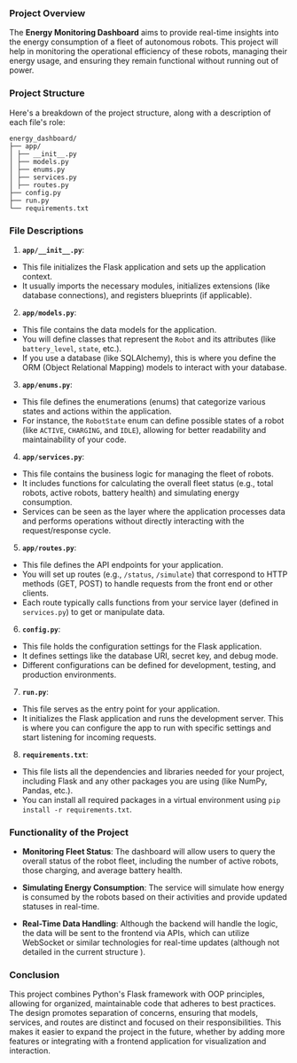 

### Project Overview

The **Energy Monitoring Dashboard** aims to provide real-time insights into the energy consumption of a fleet of autonomous robots. This project will help in monitoring the operational efficiency of these robots, managing their energy usage, and ensuring they remain functional without running out of power.

### Project Structure

Here's a breakdown of the project structure, along with a description of each file's role:

```
energy_dashboard/
├── app/
│ ├── __init__.py
│ ├── models.py
│ ├── enums.py
│ ├── services.py
│ ├── routes.py
├── config.py
├── run.py
└── requirements.txt
```

### File Descriptions

1. **`app/__init__.py`**:
 - This file initializes the Flask application and sets up the application context.
 - It usually imports the necessary modules, initializes extensions (like database connections), and registers blueprints (if applicable).

2. **`app/models.py`**:
 - This file contains the data models for the application.
 - You will define classes that represent the `Robot` and its attributes (like `battery_level`, `state`, etc.).
 - If you use a database (like SQLAlchemy), this is where you define the ORM (Object Relational Mapping) models to interact with your database.

3. **`app/enums.py`**:
 - This file defines the enumerations (enums) that categorize various states and actions within the application.
 - For instance, the `RobotState` enum can define possible states of a robot (like `ACTIVE`, `CHARGING`, and `IDLE`), allowing for better readability and maintainability of your code.

4. **`app/services.py`**:
 - This file contains the business logic for managing the fleet of robots.
 - It includes functions for calculating the overall fleet status (e.g., total robots, active robots, battery health) and simulating energy consumption.
 - Services can be seen as the layer where the application processes data and performs operations without directly interacting with the request/response cycle.

5. **`app/routes.py`**:
 - This file defines the API endpoints for your application.
 - You will set up routes (e.g., `/status`, `/simulate`) that correspond to HTTP methods (GET, POST) to handle requests from the front end or other clients.
 - Each route typically calls functions from your service layer (defined in `services.py`) to get or manipulate data.

6. **`config.py`**:
 - This file holds the configuration settings for the Flask application.
 - It defines settings like the database URI, secret key, and debug mode.
 - Different configurations can be defined for development, testing, and production environments.

7. **`run.py`**:
 - This file serves as the entry point for your application.
 - It initializes the Flask application and runs the development server. This is where you can configure the app to run with specific settings and start listening for incoming requests.

8. **`requirements.txt`**:
 - This file lists all the dependencies and libraries needed for your project, including Flask and any other packages you are using (like NumPy, Pandas, etc.).
 - You can install all required packages in a virtual environment using `pip install -r requirements.txt`.

### Functionality of the Project

- **Monitoring Fleet Status**: The dashboard will allow users to query the overall status of the robot fleet, including the number of active robots, those charging, and average battery health.

- **Simulating Energy Consumption**: The service will simulate how energy is consumed by the robots based on their activities and provide updated statuses in real-time.

- **Real-Time Data Handling**: Although the backend will handle the logic, the data will be sent to the frontend via APIs, which can utilize WebSocket or similar technologies for real-time updates (although not detailed in the current structure ).

### Conclusion

This project combines Python's Flask framework with OOP principles, allowing for organized, maintainable code that adheres to best practices. The design promotes separation of concerns, ensuring that models, services, and routes are distinct and focused on their responsibilities. This makes it easier to expand the project in the future, whether by adding more features or integrating with a frontend application for visualization and interaction.